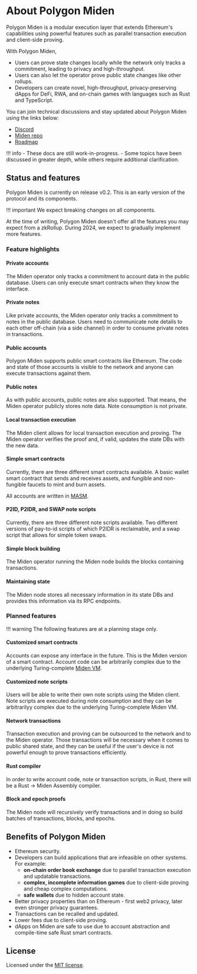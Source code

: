 # About Polygon Miden


Polygon Miden is a modular execution layer that extends Ethereum's capabilities using powerful features such as parallel transaction execution and client-side proving. 

With Polygon Miden, 
- Users can prove state changes locally while the network only tracks a commitment, leading to privacy and high-throughput. 
- Users can also let the operator prove public state changes like other rollups.
- Developers can create novel, high-throughput, privacy-preserving dApps for DeFi, RWA, and on-chain games with languages such as Rust and TypeScript.

You can join technical discussions and stay updated about Polygon Miden using the links below:

* [Discord](https://discord.gg/0xpolygondevs)
* [Miden repo](https://github.com/0xPolygonMiden)
* [Roadmap](roadmap.md)

!!! info
    - These docs are still work-in-progress. 
    - Some topics have been discussed in greater depth, while others require additional clarification. 

## Status and features

Polygon Miden is currently on release v0.2. This is an early version of the protocol and its components. 

!!! important
    We expect breaking changes on all components.

At the time of writing, Polygon Miden doesn't offer all the features you may expect from a zkRollup. During 2024, we expect to gradually implement more features. 

### Feature highlights

#### Private accounts

The Miden operator only tracks a commitment to account data in the public database. Users can only execute smart contracts when they know the interface.

#### Private notes

Like private accounts, the Miden operator only tracks a commitment to notes in the public database. Users need to communicate note details to each other off-chain (via a side channel) in order to consume private notes in transactions.

#### Public accounts

Polygon Miden supports public smart contracts like Ethereum. The code and state of those accounts is visible to the network and anyone can execute transactions against them.

#### Public notes

As with public accounts, public notes are also supported. That means, the Miden operator publicly stores note data. Note consumption is not private.

#### Local transaction execution 

The Miden client allows for local transaction execution and proving. The Miden operator verifies the proof and, if valid, updates the state DBs with the new data.

#### Simple smart contracts

Currently, there are three different smart contracts available. A basic wallet smart contract that sends and receives assets, and fungible and non-fungible faucets to mint and burn assets. 

All accounts are written in [MASM](https://0xpolygonmiden.github.io/miden-vm/user_docs/assembly/main.html).

#### P2ID, P2IDR, and SWAP note scripts

Currently, there are three different note scripts available. Two different versions of pay-to-id scripts of which P2IDR is reclaimable, and a swap script that allows for simple token swaps.

#### Simple block building

The Miden operator running the Miden node builds the blocks containing transactions. 

#### Maintaining state

The Miden node stores all necessary information in its state DBs and provides this information via its RPC endpoints.

### Planned features

!!! warning
    The following features are at a planning stage only.

#### Customized smart contracts

Accounts can expose any interface in the future. This is the Miden version of a smart contract. Account code can be arbitrarily complex due to the underlying Turing-complete [Miden VM](https://0xpolygonmiden.github.io/miden-vm/intro/main.html).

#### Customized note scripts

Users will be able to write their own note scripts using the Miden client. Note scripts are executed during note consumption and they can be arbitrarilyy complex due to the underlying Turing-complete Miden VM.

#### Network transactions

Transaction execution and proving can be outsourced to the network and to the Miden operator. Those transactions will be necessary when it comes to public shared state, and they can be useful if the user's device is not powerful enough to prove transactions efficiently.

#### Rust compiler

In order to write account code, note or transaction scripts, in Rust, there will be a Rust -> Miden Assembly compiler.

#### Block and epoch proofs

The Miden node will recursively verify transactions and in doing so build batches of transactions, blocks, and epochs.

## Benefits of Polygon Miden

* Ethereum security.
* Developers can build applications that are infeasible on other systems. For example:
    * **on-chain order book exchange** due to parallel transaction execution and updatable transactions.
    * **complex, incomplete information games** due to client-side proving and cheap complex computations.
    * **safe wallets** due to hidden account state.
* Better privacy properties than on Ethereum - first web2 privacy, later even stronger privacy guarantees.
* Transactions can be recalled and updated.
* Lower fees due to client-side proving.
* dApps on Miden are safe to use due to account abstraction and compile-time safe Rust smart contracts.

## License

Licensed under the [MIT license](http://opensource.org/licenses/MIT).
